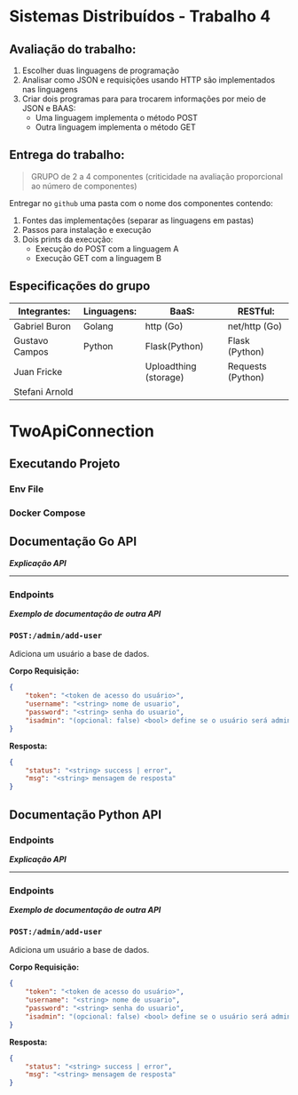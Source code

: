 # Sistemas Distribuídos - Trabalho 4

## Avaliação do trabalho:  

1. Escolher duas linguagens de programação  
2. Analisar como JSON e requisições usando HTTP são implementados nas linguagens
3. Criar dois programas para para trocarem informações por meio de JSON e BAAS:
    - Uma linguagem implementa o método POST
    - Outra linguagem implementa o método GET

## Entrega do trabalho:

> GRUPO de 2 a 4 componentes (criticidade na avaliação proporcional ao número de componentes)

Entregar no `github` uma pasta com o nome dos componentes contendo: 
1. Fontes das implementaçôes (separar as linguagens em pastas)  
1. Passos para instalação e execução  
1. Dois prints da execução:
    - Execução do POST com a linguagem A  
    - Execução GET com a linguagem B

## Especificações do grupo

| Integrantes: | Linguagens: | BaaS: | RESTful: |  
| - | - | - | - | 
| Gabriel Buron | Golang | http (Go)  | net/http (Go) |
| Gustavo Campos | Python | Flask(Python) | Flask (Python) |
| Juan Fricke | | Uploadthing (storage) | Requests (Python) |
| Stefani Arnold |

# TwoApiConnection

## Executando Projeto

### Env File
### Docker Compose

## Documentação Go API

***Explicação API***

---
### Endpoints

***Exemplo de documentação de outra API***
### `POST:/admin/add-user`
Adiciona um usuário a base de dados.

**Corpo Requisição:**
```json
{
    "token": "<token de acesso do usuário>",
    "username": "<string> nome de usuario",
    "password": "<string> senha do usuario",
    "isadmin": "(opcional: false) <bool> define se o usuário será administrador"
}
```

**Resposta:**
```json
{
    "status": "<string> success | error",
    "msg": "<string> mensagem de resposta"
}
```

## Documentação Python API

### Endpoints

***Explicação API***

---
### Endpoints

***Exemplo de documentação de outra API***
### `POST:/admin/add-user`
Adiciona um usuário a base de dados.

**Corpo Requisição:**
```json
{
    "token": "<token de acesso do usuário>",
    "username": "<string> nome de usuario",
    "password": "<string> senha do usuario",
    "isadmin": "(opcional: false) <bool> define se o usuário será administrador"
}
```

**Resposta:**
```json
{
    "status": "<string> success | error",
    "msg": "<string> mensagem de resposta"
}
```